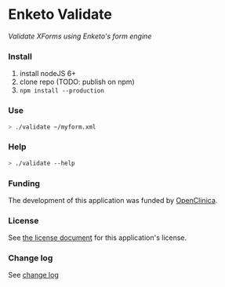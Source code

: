 Enketo Validate 
==============

_Validate XForms using Enketo's form engine_

### Install

1. install nodeJS 6+
2. clone repo (TODO: publish on npm)
3. `npm install --production`

### Use

```bash
> ./validate ~/myform.xml
```

### Help
```bash
> ./validate --help
```

### Funding

The development of this application was funded by [OpenClinica](https://openclinica.com). 

### License

See [the license document](LICENSE) for this application's license.

### Change log

See [change log](./CHANGELOG.md)
